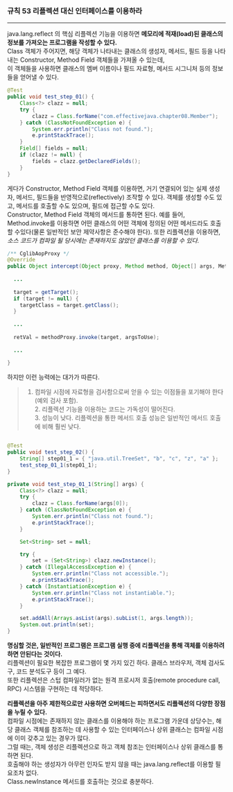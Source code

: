 ### 규칙 53 리플렉션 대신 인터페이스를 이용하라
***

java.lang.reflect 의 핵심 리플렉션 기능을 이용하면 **메모리에 적재(load)된 클래스의 정보를 가져오는 프로그램을 작성할 수 있다.**<br>
Class 객체가 주어지면, 해당 객체가 나타내는 클래스의 생성자, 메서드, 필드 등을 나타내는 Constructor, Method Field 객체들을 가져올 수 있는데,<br>
이 객체들을 사용하면 클래스의 멤버 이름이나 필드 자료형, 메서드 시그니처 등의 정보들을 얻어낼 수 있다.
```java
@Test
public void test_step_01() {
    Class<?> clazz = null;
    try {
        clazz = Class.forName("com.effectivejava.chapter08.Member");
    } catch (ClassNotFoundException e) {
        System.err.println("Class not found.");
        e.printStackTrace();
    }
    Field[] fields = null;
    if (clazz != null) {
        fields = clazz.getDeclaredFields();
    }
}
```
게다가 Constructor, Method Field 객체를 이용하면, 거기 연결되어 있는 실제 생성자, 메서드, 필드들을 반영적으로(reflectively) 조작할 수 있다. 객체를 생성할 수도 있고, 메서드를 호출할 수도 있으며, 필드에 접근할 수도 있다.<br>
Constructor, Method Field 객체의 메서드를 통하면 된다. 예를 들어, Method.invoke를 이용하면 어떤 클래스의 어떤 객체에 정의된 어떤 메서드라도 호출할 수있다(물론 일반적인 보안 제약사항은 준수해야 한다).
또한 리플렉션을 이용하면, _소스 코드가 컴파일 될 당시에는 존재하지도 않았던 클래스를 이용할 수 있다._
```java
/** CglibAopProxy */
@Override
public Object intercept(Object proxy, Method method, Object[] args, MethodProxy methodProxy) throws Throwable {
  
  ...
  
  target = getTarget();
  if (target != null) {
    targetClass = target.getClass();
  }
  
  ...
  
  retVal = methodProxy.invoke(target, argsToUse);
  
  ...
  
}
```

하지만 이런 능력에는 대가가 따른다.
>1. 컴파일 시점에 자료형을 검사함으로써 얻을 수 있는 이점들을 포기해야 한다(예외 검사 포함).<br>2. 리플렉션 기능을 이용하는 코드는 가독성이 떨어진다.<br>3. 성능이 낮다. 리플렉션을 통한 메서드 호출 성능은 일반적인 메서드 호출에 비해 훨씬 낮다.
```java

@Test
public void test_step_02() {
    String[] step01_1 = { "java.util.TreeSet", "b", "c", "z", "a" };
    test_step_01_1(step01_1);
}

private void test_step_01_1(String[] args) {
    Class<?> clazz = null;
    try {
        clazz = Class.forName(args[0]);
    } catch (ClassNotFoundException e) {
        System.err.println("Class not found.");
        e.printStackTrace();
    }

    Set<String> set = null;

    try {
        set = (Set<String>) clazz.newInstance();
    } catch (IllegalAccessException e) {
        System.err.println("Class not accessible.");
        e.printStackTrace();
    } catch (InstantiationException e) {
        System.err.println("Class not instantiable.");
        e.printStackTrace();
    }

    set.addAll(Arrays.asList(args).subList(1, args.length));
    System.out.println(set);
}
```

**명심할 것은, 일반적인 프로그램은 프로그램 실행 중에 리플렉션을 통해 객체를 이용하려 하면 안된다는 것이다.**<br>
리플렉션이 필요한 복잡한 프로그램이 몇 가지 있긴 하다. 클래스 브라우저, 객체 검사도구, 코드 분석도구 등이 그 예다. <br>
또한 리플렉션은 스텁 컴파일러가 없는 원격 프로시저 호출(remote procedure call, RPC) 시스템을 구현하는 데 적당하다. <br>

**리플렉션을 아주 제한적으로만 사용하면 오버헤드는 피하면서도 리플렉션의 다양한 장점을 누릴 수 있다.**<br>
컴파일 시점에는 존재하지 않는 클래스를 이용해야 하는 프로그램 가운데 상당수는, 해당 클래스 객체를 참조하는 데 사용할 수 있는 인터페이스나 상위 클래스는 컴파일 시점에 이미 갖추고 있는 경우가 많다.<br>
그럴 때는, 객체 생성은 리플렉션으로 하고 객체 참조는 인터페이스나 상위 클래스를 통하면 된다.<br>
호출해야 하는 생성자가 아무런 인자도 받지 않을 때는 java.lang.reflect를 이용할 필요조차 없다. <br>
Class.newInstance 메서드를 호출하는 것으로 충분하다.

